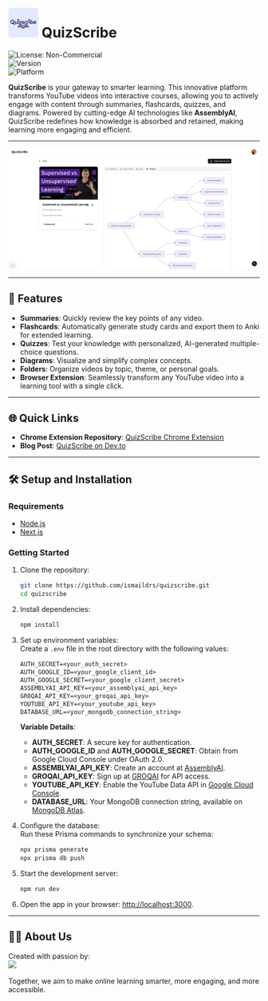 # <img src="public/logo.png" alt="QuizScribe Logo" width="60" height="60"/> QuizScribe  
![License: Non-Commercial](https://img.shields.io/badge/License-Non--Commercial-red)  
![Version](https://img.shields.io/badge/Version-1.0-blue)  
![Platform](https://img.shields.io/badge/Platform-Web%20%26%20Extension-green)

**QuizScribe** is your gateway to smarter learning. This innovative platform transforms YouTube videos into interactive courses, allowing you to actively engage with content through summaries, flashcards, quizzes, and diagrams. Powered by cutting-edge AI technologies like **AssemblyAI**, QuizScribe redefines how knowledge is absorbed and retained, making learning more engaging and efficient.

---
![QuizScribe Preview](public/quizscribe-preview.png)

---
## 🚀 **Features**
- **Summaries**: Quickly review the key points of any video.
- **Flashcards**: Automatically generate study cards and export them to Anki for extended learning.  
- **Quizzes**: Test your knowledge with personalized, AI-generated multiple-choice questions.  
- **Diagrams**: Visualize and simplify complex concepts.  
- **Folders**: Organize videos by topic, theme, or personal goals.  
- **Browser Extension**: Seamlessly transform any YouTube video into a learning tool with a single click.

---
## 🌐 **Quick Links**
- **Chrome Extension Repository**: [QuizScribe Chrome Extension](https://github.com/ismaildrs/quizscribe-extention)  
- **Blog Post**: [QuizScribe on Dev.to](https://dev.to/ismail_drissi_32520264908/quizscribe-turning-youtube-videos-into-interactive-learning-tools-4l7g)

---
## 🛠️ **Setup and Installation**
### Requirements
- [Node.js](https://nodejs.org/en/)  
- [Next.js](https://nextjs.org/)

### Getting Started
1. Clone the repository:  
   ```bash
   git clone https://github.com/ismaildrs/quizscribe.git
   cd quizscribe
   ```
2. Install dependencies:  
   ```bash
   npm install
   ```
3. Set up environment variables:  
   Create a `.env` file in the root directory with the following values:  
   ```
   AUTH_SECRET=<your_auth_secret>
   AUTH_GOOGLE_ID=<your_google_client_id>
   AUTH_GOOGLE_SECRET=<your_google_client_secret>
   ASSEMBLYAI_API_KEY=<your_assemblyai_api_key>
   GROQAI_API_KEY=<your_groqai_api_key>
   YOUTUBE_API_KEY=<your_youtube_api_key>
   DATABASE_URL=<your_mongodb_connection_string>
   ```
   **Variable Details**:
   - **AUTH_SECRET**: A secure key for authentication.
   - **AUTH_GOOGLE_ID** and **AUTH_GOOGLE_SECRET**: Obtain from Google Cloud Console under OAuth 2.0.
   - **ASSEMBLYAI_API_KEY**: Create an account at [AssemblyAI](https://www.assemblyai.com/).
   - **GROQAI_API_KEY**: Sign up at [GROQAI](https://console.groq.com/keys) for API access.
   - **YOUTUBE_API_KEY**: Enable the YouTube Data API in [Google Cloud Console](https://console.cloud.google.com/).
   - **DATABASE_URL**: Your MongoDB connection string, available on [MongoDB Atlas](https://www.mongodb.com/atlas/database).

4. Configure the database:  
   Run these Prisma commands to synchronize your schema:  
   ```bash
   npx prisma generate
   npx prisma db push
   ```
5. Start the development server:  
   ```bash
   npm run dev
   ```
6. Open the app in your browser: [http://localhost:3000](http://localhost:3000).

---
## 🧑‍💻 **About Us**
Created with passion by:  
<a href="https://github.com/ismaildrs/quizscribe/graphs/contributors">
  <img src="https://contrib.rocks/image?repo=ismaildrs/quizscribe" />
</a>


Together, we aim to make online learning smarter, more engaging, and more accessible.

